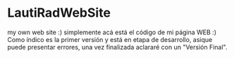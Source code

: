 # LautiRadWebSite
my own web site :)
simplemente acá está el código de mi página WEB :)
Como índico es la primer versión y está en etapa de desarrollo, asique puede presentar errores, una vez finalizada aclararé con un "Versión Final".
